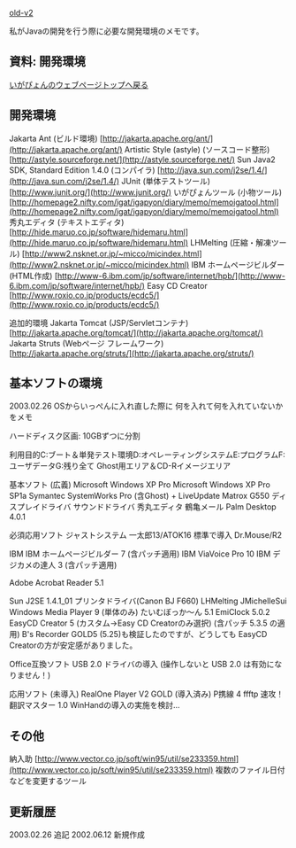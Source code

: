 [old-v2](memodevenv-orig.html)

私がJavaの開発を行う際に必要な開発環境のメモです。

## 資料: 開発環境




[いがぴょんのウェブページトップへ戻る](../../index.html)





## 開発環境

Jakarta Ant (ビルド環境)
  [http://jakarta.apache.org/ant/](http://jakarta.apache.org/ant/)
  Artistic Style (astyle) (ソースコード整形)
  [http://astyle.sourceforge.net/](http://astyle.sourceforge.net/)
  Sun Java2 SDK, Standard Edition 1.4.0 (コンパイラ)
  [http://java.sun.com/j2se/1.4/](http://java.sun.com/j2se/1.4/)
  JUnit (単体テストツール)
  [http://www.junit.org/](http://www.junit.org/)
  いがぴょんツール (小物ツール)
  [http://homepage2.nifty.com/igat/igapyon/diary/memo/memoigatool.html](http://homepage2.nifty.com/igat/igapyon/diary/memo/memoigatool.html)
  秀丸エディタ (テキストエディタ)
  [http://hide.maruo.co.jp/software/hidemaru.html](http://hide.maruo.co.jp/software/hidemaru.html)
  LHMelting (圧縮・解凍ツール)
  [http://www2.nsknet.or.jp/~micco/micindex.html](http://www2.nsknet.or.jp/~micco/micindex.html)
  IBM ホームページビルダー (HTML作成)
  [http://www-6.ibm.com/jp/software/internet/hpb/](http://www-6.ibm.com/jp/software/internet/hpb/)
  Easy CD Creator
  [http://www.roxio.co.jp/products/ecdc5/](http://www.roxio.co.jp/products/ecdc5/)


追加的環境
Jakarta Tomcat (JSP/Servletコンテナ)
  [http://jakarta.apache.org/tomcat/](http://jakarta.apache.org/tomcat/)
  Jakarta Struts (Webページ フレームワーク)
  [http://jakarta.apache.org/struts/](http://jakarta.apache.org/struts/)


## 基本ソフトの環境


2003.02.26 OSからいっぺんに入れ直した際に 何を入れて何を入れていないかをメモ

ハードディスク区画: 10GBずつに分割

利用目的C:ブート＆単発テスト環境D:オペレーティングシステムE:プログラムF:ユーザデータG:残り全て Ghost用エリア＆CD-Rイメージエリア


基本ソフト (広義)
Microsoft Windows XP Pro
  Microsoft Windows XP Pro SP1a
  Symantec SystemWorks Pro (含Ghost) + LiveUpdate
  Matrox G550 ディスプレイドライバ
  サウンドドライバ
  秀丸エディタ
  鶴亀メール
  Palm Desktop 4.0.1


必須応用ソフト
ジャストシステム
  一太郎13/ATOK16
    標準で導入
    Dr.Mouse/R2
  
  IBM
  IBM ホームページビルダー 7 (含パッチ適用)
    IBM ViaVoice Pro 10
    IBM デジカメの達人 3 (含パッチ適用)
  
  Adobe
  Acrobat Reader 5.1
  
  Sun J2SE 1.4.1_01
  プリンタドライバ(Canon BJ F660)
  LHMelting
  JMichelleSui
  Windows Media Player 9 (単体のみ)
  たいむぼっか～ん 5.1
  EmiClock 5.0.2
  EasyCD Creator 5 (カスタム->Easy CD Creatorのみ選択) (含パッチ 5.3.5
  の適用)
  B's Recorder GOLD5 (5.25)も検証したのですが、どうしても EasyCD Creatorの方が安定感がありました。
  
  Office互換ソフト
  USB 2.0 ドライバの導入
  (操作しないと USB 2.0 は有効になりません！)


応用ソフト (未導入)
RealOne Player V2 GOLD (導入済み)
  P携線 4
  ffftp
  速攻！翻訳マスター 1.0
  WinHandの導入の実施を検討…


## その他

納入助
  [http://www.vector.co.jp/soft/win95/util/se233359.html](http://www.vector.co.jp/soft/win95/util/se233359.html)
  複数のファイル日付などを変更するツール


## 更新履歴

2003.02.26 追記
  2002.06.12 新規作成